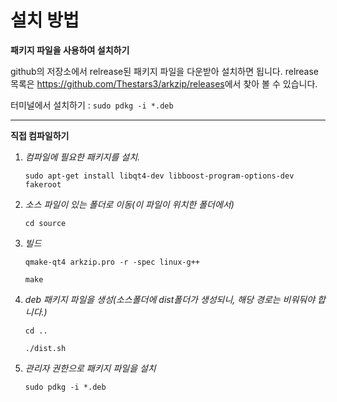 설치 방법
=============
**패키지 파일을 사용하여 설치하기**

github의 저장소에서 relrease된 패키지 파일을 다운받아 설치하면 됩니다. relrease 목록은 <https://github.com/Thestars3/arkzip/releases>에서 찾아 볼 수 있습니다.

터미널에서 설치하기 : `sudo pdkg -i *.deb`

---------------------------------------
**직접 컴파일하기**

1. *컴파일에 필요한 패키지를 설치.*

	`sudo apt-get install libqt4-dev libboost-program-options-dev fakeroot`

2. *소스 파일이 있는 폴더로 이동(이 파일이 위치한 폴더에서)*

	`cd source`
	
3. *빌드*
	
	`qmake-qt4 arkzip.pro -r -spec linux-g++`
	
	`make`

4. *deb 패키지 파일을 생성(소스폴더에 dist폴더가 생성되니, 해당 경로는 비워둬야 합니다.)*

	`cd ..`
	
	`./dist.sh`

5. *관리자 권한으로 패키지 파일을 설치*

	`sudo pdkg -i *.deb`
